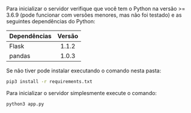 Para inicializar o servidor verifique que você tem o Python na versão >= 3.6.9 (pode funcionar com versões menores, mas não foi testado) e as seguintes dependências do Python:

| Dependências  | Versão        |
| ------------- |:-------------:|
| Flask         | 1.1.2         |
| pandas        | 1.0.3         |

Se não tiver pode instalar executando o comando nesta pasta:

``` bash
pip3 install -r requirements.txt
```

Para inicializar o servidor simplesmente execute o comando:

``` python
python3 app.py
```